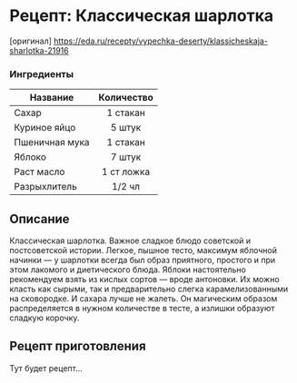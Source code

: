 # Рецепт: Классическая шарлотка
[оригинал] https://eda.ru/recepty/vypechka-deserty/klassicheskaja-sharlotka-21916

### Ингредиенты
| Название        	| Количество    |
| -------------   	|:-------------:|
| Сахар 			| 1 стакан 		|
| Куриное яйцо 		| 5 штук 		|
| Пшеничная мука 	| 1 стакан 		|
| Яблоко 			| 7 штук		|
| Раст масло        | 1 ст ложка		|
| Разрыхлитель| 1/2 чл		|
## Описание
Классическая шарлотка. Важное сладкое блюдо советской и постсоветской истории. Легкое, пышное тесто, максимум яблочной начинки — у шарлотки всегда был образ приятного, простого и при этом лакомого и диетического блюда. Яблоки настоятельно рекомендуем взять из кислых сортов — вроде антоновки. Их можно класть как сырыми, так и предварительно слегка карамелизованными на сковородке. И сахара лучше не жалеть. Он магическим образом распределяется в нужном количестве в тесте, а излишки образуют сладкую корочку.

## Рецепт приготовления
Тут будет рецепт...